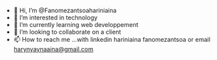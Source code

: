- 👋 Hi, I’m @Fanomezantsoahariniaina
- 👀 I’m interested in technology 
- 🌱 I’m currently learning web developpement 
- 💞️ I’m looking to collaborate on a client
- 📫 How to reach me ...with linkedin hariniaina fanomezantsoa or email harynyaynaaina@gmail.com

<!---
Fanomezantsoahariniaina/Fanomezantsoahariniaina is a ✨ special ✨ repository because its `README.md` (this file) appears on your GitHub profile.
You can click the Preview link to take a look at your changes.
--->
